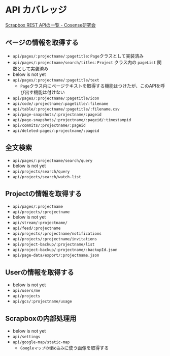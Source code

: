 # API カバレッジ

[Scrapbox REST APIの一覧 - Cosense研究会](https://scrapbox.io/scrapboxlab/Scrapbox_REST_API%E3%81%AE%E4%B8%80%E8%A6%A7)

## ページの情報を取得する
- `api/pages/:projectname/:pagetitle`: `Page`クラスとして実装済み
- `api/pages/:projectname/search/titles`: `Project` クラス内の `pageList` 関数として実装済み
- below is not yet
- `api/pages/:projectname/:pagetitle/text`
  - `Page`クラス内にページテキストを取得する機能はつけたが、このAPIを呼び出す機能は付けない
- `api/pages/:projectname/:pagetitle/icon`
- `api/code/:projectname/:pagetitle/:filename`
- `api/table/:projectname/:pagetitle/:filename.csv`
- `api/page-snapshots/:projectname/:pageid`
- `api/page-snapshots/:projectname/:pageid/:timestampid`
- `api/commits/:projectname/:pageid`
- `api/deleted-pages/:projectname/:pageid`
## 全文検索
- `api/pages/:projectname/search/query`
- below is not yet
- `api/projects/search/query`
- `api/projects/search/watch-list`
## Projectの情報を取得する
- `api/pages/:projectname`
- `api/projects/:projectname`
- below is not yet
- `api/stream/:projectname/`
- `api/feed/:projectname`
- `api/projects/:projectname/notifications`
- `api/projects/:projectname/invitations`
- `api/project-backup/:projectname/list`
- `api/project-backup/:projectname/:backupId.json`
- `api/page-data/export/:projectname.json`
## Userの情報を取得する
- below is not yet
- `api/users/me`
- `api/projects`
- `api/gcs/:projectname/usage`
## Scrapboxの内部処理用
- below is not yet
- `api/settings`
- `api/google-map/static-map`
  - `Googleマップの埋め込み`に使う画像を取得する
